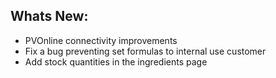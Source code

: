 Whats New:
----------------------
- PVOnline connectivity improvements
- Fix a bug preventing set formulas to internal use customer
- Add stock quantities in the ingredients page